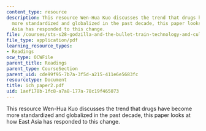```yaml
---
content_type: resource
description: This resource Wen-Hua Kuo discusses the trend that drugs have become
  more standardized and globalized in the past decade, this paper looks at how East
  Asia has responded to this change.
file: /courses/sts-s28-godzilla-and-the-bullet-train-technology-and-culture-in-modern-japan-fall-2005/1aef178b1fc8a7a8177a78c19f465073_ich_paper2.pdf
file_type: application/pdf
learning_resource_types:
- Readings
ocw_type: OCWFile
parent_title: Readings
parent_type: CourseSection
parent_uid: cde99f95-7b7a-3f5d-a215-411e6e5683fc
resourcetype: Document
title: ich_paper2.pdf
uid: 1aef178b-1fc8-a7a8-177a-78c19f465073
---
```

This resource Wen-Hua Kuo discusses the trend that drugs have become more standardized and globalized in the past decade, this paper looks at how East Asia has responded to this change.

